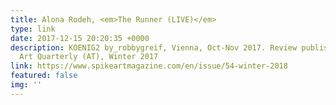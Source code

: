 ```yaml
---
title: Alona Rodeh, <em>The Runner (LIVE)</em>
type: link
date: 2017-12-15 20:20:35 +0000
description: KOENIG2 by_robbygreif, Vienna, Oct-Nov 2017. Review published in Spike
  Art Quarterly (AT), Winter 2017
link: https://www.spikeartmagazine.com/en/issue/54-winter-2018
featured: false
img: ''
---
```

